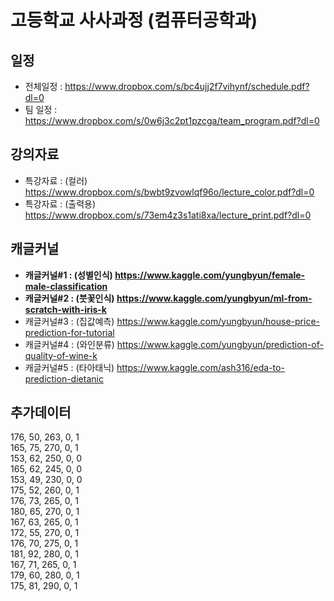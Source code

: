 # 고등학교 사사과정 (컴퓨터공학과)

## 일정
* 전체일정 : https://www.dropbox.com/s/bc4ujj2f7vihynf/schedule.pdf?dl=0
* 팀 일정 : https://www.dropbox.com/s/0w6j3c2pt1pzcga/team_program.pdf?dl=0

## 강의자료
* 특강자료 : (컬러) https://www.dropbox.com/s/bwbt9zvowlqf96o/lecture_color.pdf?dl=0
* 특강자료 : (출력용) https://www.dropbox.com/s/73em4z3s1ati8xa/lecture_print.pdf?dl=0

## 캐글커널
* **캐글커널#1 : (성별인식) https://www.kaggle.com/yungbyun/female-male-classification**
* **캐글커널#2 : (붓꽃인식) https://www.kaggle.com/yungbyun/ml-from-scratch-with-iris-k**
* 캐글커널#3 : (집값예측) https://www.kaggle.com/yungbyun/house-price-prediction-for-tutorial
* 캐글커널#4 : (와인분류) https://www.kaggle.com/yungbyun/prediction-of-quality-of-wine-k
* 캐글커널#5 : (타아태닉) https://www.kaggle.com/ash316/eda-to-prediction-dietanic

## 추가데이터
176, 50, 263, 0, 1 <br/>
165, 75, 270, 0, 1 <br/>
153, 62, 250, 0, 0 <br/>
165, 62, 245, 0, 0 <br/>
153, 49, 230, 0, 0 <br/>
175, 52, 260, 0, 1 <br/>
176, 73, 265, 0, 1 <br/>
180, 65, 270, 0, 1 <br/>
167, 63, 265, 0, 1 <br/>
172, 55, 270, 0, 1 <br/>
176, 70, 275, 0, 1 <br/>
181, 92, 280, 0, 1 <br/>
167, 71, 265, 0, 1 <br/>
179, 60, 280, 0, 1 <br/>
175, 81, 290, 0, 1 <br/>
